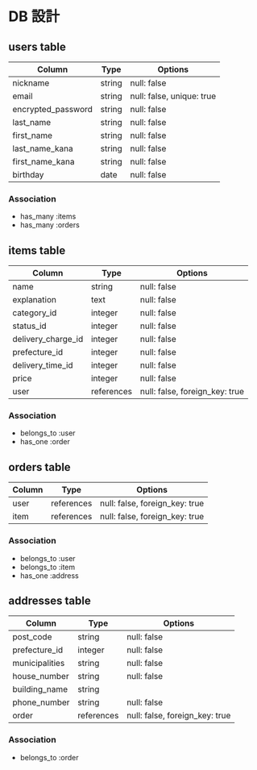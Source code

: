 # DB 設計

## users table

| Column             | Type                | Options                   |
|--------------------|---------------------|---------------------------|
| nickname           | string              | null: false               |
| email              | string              | null: false, unique: true |
| encrypted_password | string              | null: false               |
| last_name          | string              | null: false               |
| first_name         | string              | null: false               |
| last_name_kana     | string              | null: false               |
| first_name_kana    | string              | null: false               |
| birthday           | date                | null: false               |

### Association

* has_many :items
* has_many :orders

## items table

| Column                              | Type       | Options                        |
|-------------------------------------|------------|--------------------------------|
| name                                | string     | null: false                    |
| explanation                         | text       | null: false                    |
| category_id                         | integer    | null: false                    |
| status_id                           | integer    | null: false                    |
| delivery_charge_id                  | integer    | null: false                    |
| prefecture_id                       | integer    | null: false                    |
| delivery_time_id                    | integer    | null: false                    |
| price                               | integer    | null: false                    |
| user                                | references | null: false, foreign_key: true |

### Association

- belongs_to :user
- has_one :order

## orders table

| Column      | Type       | Options                        |
|-------------|------------|--------------------------------|
| user        | references | null: false, foreign_key: true |
| item        | references | null: false, foreign_key: true |

### Association

- belongs_to :user
- belongs_to :item
- has_one :address

## addresses table

| Column          | Type       | Options                        |
|-----------------|------------|--------------------------------|
| post_code       | string     | null: false                    |
| prefecture_id   | integer    | null: false                    |
| municipalities  | string     | null: false                    |
| house_number    | string     | null: false                    |
| building_name   | string     |                                |
| phone_number    | string     | null: false                    |
| order           | references | null: false, foreign_key: true |


### Association

- belongs_to :order